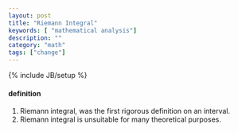 ```yaml
---
layout: post
title: "Riemann Integral"
keywords: [ "mathematical analysis"]
description: ""
category: "math"
tags: ["change"]
---
```

{% include JB/setup %}

#### definition
1. Riemann integral, was the first rigorous definition on an interval.
2. Riemann integral is unsuitable for many theoretical purposes.

